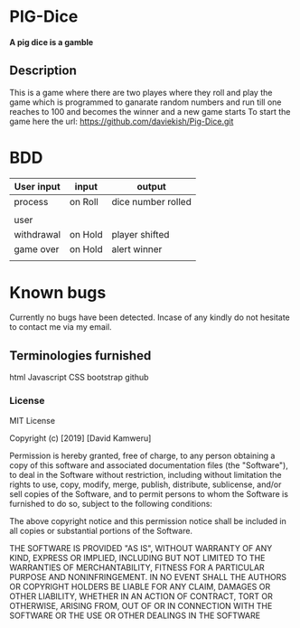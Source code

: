 
# PIG-Dice
#### A pig dice is a gamble
## Description
This is a game where there are two playes where they roll and play the game which is programmed to ganarate random numbers and run till one reaches to 100 and becomes the winner and a new game starts
To start the game here the url: https://github.com/daviekish/Pig-Dice.git

# BDD
|User input|    input      | output                |
|----------|---------------|-----------------------|
| process  |     on Roll   |  dice number rolled   |
|          |               |                       |
|user      |               |                       |
|withdrawal|   on Hold     | player shifted        |
|game over |  on Hold      |  alert winner         |
|          |               |                       |

# Known bugs
Currently no bugs have been detected. Incase of any kindly do not hesitate to contact me via my email.

## Terminologies furnished
html
Javascript
CSS
bootstrap
github

### License ###
MIT License

Copyright (c) [2019] [David Kamweru]

Permission is hereby granted, free of charge, to any person obtaining a copy of this software and associated documentation files (the "Software"), to deal in the Software without restriction, including without limitation the rights to use, copy, modify, merge, publish, distribute, sublicense, and/or sell copies of the Software, and to permit persons to whom the Software is furnished to do so, subject to the following conditions:

The above copyright notice and this permission notice shall be included in all copies or substantial portions of the Software.

THE SOFTWARE IS PROVIDED "AS IS", WITHOUT WARRANTY OF ANY KIND, EXPRESS OR IMPLIED, INCLUDING BUT NOT LIMITED TO THE WARRANTIES OF MERCHANTABILITY, FITNESS FOR A PARTICULAR PURPOSE AND NONINFRINGEMENT. IN NO EVENT SHALL THE AUTHORS OR COPYRIGHT HOLDERS BE LIABLE FOR ANY CLAIM, DAMAGES OR OTHER LIABILITY, WHETHER IN AN ACTION OF CONTRACT, TORT OR OTHERWISE, ARISING FROM, OUT OF OR IN CONNECTION WITH THE SOFTWARE OR THE USE OR OTHER DEALINGS IN THE SOFTWARE
